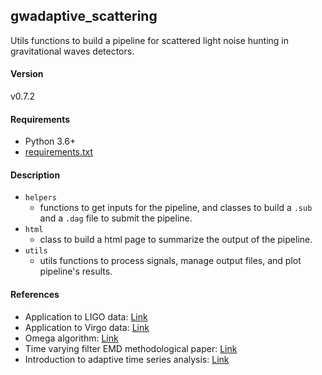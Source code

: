 ## gwadaptive_scattering  
Utils functions to build a pipeline for scattered light noise hunting in gravitational waves detectors.

#### Version

v0.7.2

####  Requirements

- Python 3.6+
- [requirements.txt](requirements.txt)

#### Description
- `helpers`
  - functions to get inputs for the pipeline, and classes to build a `.sub` and a `.dag` file to submit the pipeline.
- `html`
  - class to build a html page to summarize the output of the pipeline.
- `utils`
  - utils functions to process signals, manage output files, and plot pipeline's results.

#### References
- Application to LIGO data: [Link](https://iopscience.iop.org/article/10.1088/1361-6382/aa8e6b/meta) 
- Application to Virgo data: [Link](https://iopscience.iop.org/article/10.1088/1361-6382/ab9719/meta) 
- Omega algorithm: [Link](https://dspace.mit.edu/handle/1721.1/34388)
- Time varying filter EMD methodological paper: [Link](https://www.sciencedirect.com/science/article/pii/S0165168417301135?casa_token=e9Q5Bi85etAAAAAA:ow686chMeVLYYF4anHGXpMx_dNSzej0s3x9PJuCuyt1zYyyyYLUsOOw6VSWXQJgZQPgAUitW3IU)
- Introduction to adaptive time series analysis: [Link](https://www.jstor.org/stable/pdf/53161.pdf?casa_token=ZqoSg2aXRR8AAAAA:c-vPcJu5-ymb9Z_zZmr3pD1twXy3pb7nBxyUN0oUUoJfKgVLX1MIQhGqovwLsNJFQSCDrXa3k7GFJPxfIJhkwAXO650sblUb3mnVphXSjg73yUpczlEj)

